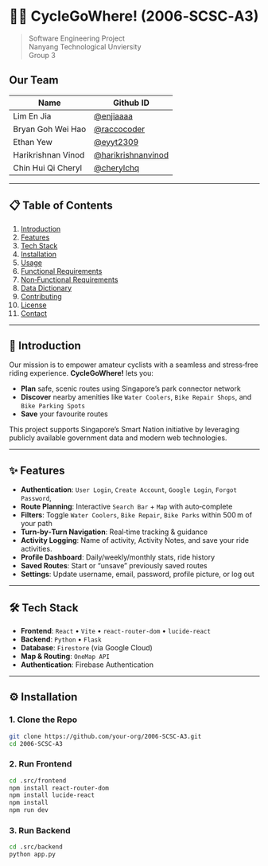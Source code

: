 # 🚴‍♀️ CycleGoWhere! (2006‑SCSC‑A3)

> Software Engineering Project \
> Nanyang Technological Unviersity \
> Group 3

## Our Team

| Name               | Github ID                                                   |
| ------------------ | ----------------------------------------------------------- |
| Lim En Jia         | [@enjiaaaa](https://github.com/enjiaaaa)                    |
| Bryan Goh Wei Hao  | [@raccocoder](https://github.com/raccocoder)                |
| Ethan Yew          | [@eyyt2309](https://github.com/eyyt2309)                    |
| Harikrishnan Vinod | [@harikrishnanvinod](https://github.com/harikrishnan-vinod) |
| Chin Hui Qi Cheryl | [@cherylchq](https://github.com/cherylchq)                  |

---

## 📋 Table of Contents

1. [Introduction](##introduction)
2. [Features](#features)
3. [Tech Stack](#tech-stack)
4. [Installation](#installation)
5. [Usage](#usage)
6. [Functional Requirements](#functional-requirements)
7. [Non‑Functional Requirements](#non-functional-requirements)
8. [Data Dictionary](#data-dictionary)
9. [Contributing](#contributing)
10. [License](#license)
11. [Contact](#contact)

---

## 🧐 Introduction

Our mission is to empower amateur cyclists with a seamless and stress‑free riding experience. **CycleGoWhere!** lets you:

- **Plan** safe, scenic routes using Singapore’s park connector network
- **Discover** nearby amenities like `Water Coolers`, `Bike Repair Shops`, and `Bike Parking Spots`
- **Save** your favourite routes

This project supports Singapore’s Smart Nation initiative by leveraging publicly available government data and modern web technologies.

---

## ✨ Features

- **Authentication**: `User Login`, `Create Account`, `Google Login`, `Forgot Password`,
- **Route Planning**: Interactive `Search Bar` + `Map` with auto‑complete
- **Filters**: Toggle `Water Coolers`, `Bike Repair`, `Bike Parks` within 500 m of your path
- **Turn‑by‑Turn Navigation**: Real‑time tracking & guidance
- **Activity Logging**: Name of activity, Activity Notes, and save your ride activities.
- **Profile Dashboard**: Daily/weekly/monthly stats, ride history
- **Saved Routes**: Start or “unsave” previously saved routes
- **Settings**: Update username, email, password, profile picture, or log out

---

## 🛠 Tech Stack

- **Frontend**: `React` • `Vite` • `react-router-dom` • `lucide-react`
- **Backend**: `Python` • `Flask`
- **Database**: `Firestore` (via Google Cloud)
- **Map & Routing**: `OneMap API`
- **Authentication**: Firebase Authentication

---

## ⚙️ Installation

### 1. Clone the Repo

```bash
git clone https://github.com/your‑org/2006-SCSC-A3.git
cd 2006-SCSC-A3
```

### 2. Run Frontend

```sh
cd .src/frontend
npm install react-router-dom
npm install lucide-react
npm install
npm run dev
```

### 3. Run Backend

```sh
cd .src/backend
python app.py
```

